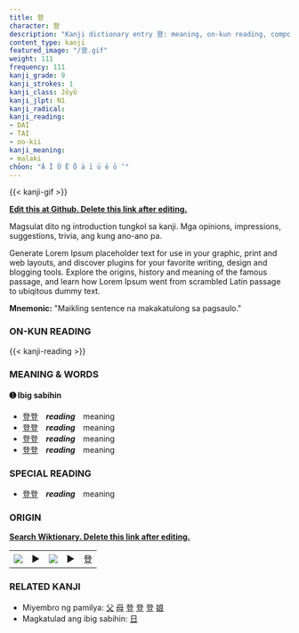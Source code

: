 ```yaml
---
title: 登
character: 登
description: "Kanji dictionary entry 登: meaning, on-kun reading, compounds, origin, related kanji"
content_type: kanji
featured_image: "/登.gif"
weight: 111
frequency: 111
kanji_grade: 9
kanji_strokes: 1
kanji_class: Jōyō
kanji_jlpt: N1
kanji_radical: 
kanji_reading: 
- DAI
- TAI
- oo-kii
kanji_meaning:
- malaki
chōon: "Ā Ī Ū Ē Ō ā ī ū ē ō ’"
---
```

[//]: # (Don't edit the line below. Kanji animated GIF code is automatically generated.)
{{< kanji-gif >}}

[//]: # (Edit below this line.)

**[Edit this at Github. Delete this link after editing.](https://github.com/tim0g/tim/tree/main/content/kanji/登/index.md)**

Magsulat dito ng introduction tungkol sa kanji. Mga opinions, impressions, suggestions, trivia, ang kung ano-ano pa.

Generate Lorem Ipsum placeholder text for use in your graphic, print and web layouts, and discover plugins for your favorite writing, design and blogging tools. Explore the origins, history and meaning of the famous passage, and learn how Lorem Ipsum went from scrambled Latin passage to ubiqitous dummy text.
 
**Mnemonic:** "Maikling sentence na makakatulong sa pagsaulo."

### ON-KUN READING

[//]: # (Don't edit the line below. ON-KUN READING code is automatically generated.)
{{< kanji-reading >}}

### MEANING & WORDS

#### ➊ **Ibig sabihin**
  - [登](../登)[登](../登)　***reading***　meaning
  - [登](../登)[登](../登)　***reading***　meaning
  - [登](../登)[登](../登)　***reading***　meaning
  - [登](../登)[登](../登)　***reading***　meaning

### SPECIAL READING
  - [登](../登)[登](../登)　***reading***　meaning

### ORIGIN

**[Search Wiktionary. Delete this link after editing.](https://wiktionary.org/wiki/登)**
<table class="kanji-table"><tr><td>
<img src="60px-登-bronze.svg.png">
</td><td>▶</td><td>
<img src="60px-登-oracle.svg.png">
</td><td>▶</td>
<td class="kanji-origin">登</td>
</tr></table>

### RELATED KANJI
- Miyembro ng pamilya: [父](../父) [母](../母) [登](../登) [登](../登) [登](../登) [娘](../娘)
- Magkatulad ang ibig sabihin: [日](../日)
